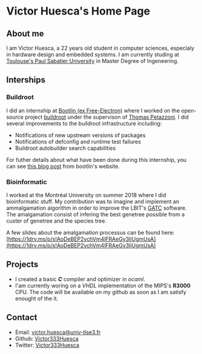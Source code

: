 # Victor Huesca's Home Page

## About me

I am Victor Huesca, a 22 years old student in computer sciences, especialy in hardware design and embedded systems. I am currently studing at [Toulouse's Paul Sabatier University](http://www.univ-tlse3.fr/home/home-page-en-379161.kjsp) in Master Degree of Ingeneering.


## Interships

### Buildroot

I did an internship at [Bootlin (ex Free-Electron)](https://bootlin.com) where I worked on the open-source project [buildroot](https://buildroot.org) under the supervison of [Thomas Petazzoni](http://thomas.enix.org). I did several improvements to the buildroot infrastructure  including:
- Notifications of new upstream versions of packages
- Notifications of defconfig and runtime test failures
- Buildroot autobuilder search capabilities

For futher details about what have been done during this internship, you can see [this blog post](https://bootlin.com/blog/improvements-to-buildroot-maintenance-tooling) from bootlin's website.

### Bioinformatic

I worked at the Montréal University on summer 2018 where I did bioinformatic stuff.
My contribution was to imagine and implement an ammalgamation algorithm in order to improve the LBIT's [GATC](https://github.com/UdeM-LBIT/GATC) software. The amalgamation consist of infering the best genetree possible from a custer of genetree and the species tree.

A few slides about the amalgamation processus can be found here: [https://1drv.ms/p/s!AoDeBEP2ychVm4lFRAeGy3IjUgmUsA](https://1drv.ms/p/s!AoDeBEP2ychVm4lFRAeGy3IjUgmUsA)


## Projects

- I created a basic ***C*** compiler and optimizer in *ocaml*.
- I'am currently woring on a *VHDL* implementation of the MIPS's **R3000** CPU. The code will be available on my github as soon as I am satisfy enought of the it.


## Contact

- Email: [victor.huesca@univ-tlse3.fr](victor.huesca@univ-tlse3.fr)
- Github: [Victor333Huesca](https://github.com/Victor333Huesca)
- Twitter: [Victor333Huesca](https://twitter.com/Victor333Huesca)
